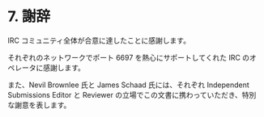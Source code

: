 # 7. 謝辞

IRC コミュニティ全体が合意に達したことに感謝します。

それぞれのネットワークでポート 6697 を熱心にサポートしてくれた IRC のオペレータに感謝します。

また、Nevil Brownlee 氏と James Schaad 氏には、それぞれ Independent Submissions Editor と Reviewer の立場でこの文書に携わっていただき、特別な謝意を表します。
